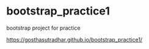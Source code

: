 # bootstrap_practice1
bootstrap project for practice

https://gosthasutradhar.github.io/bootstrap_practice1/
